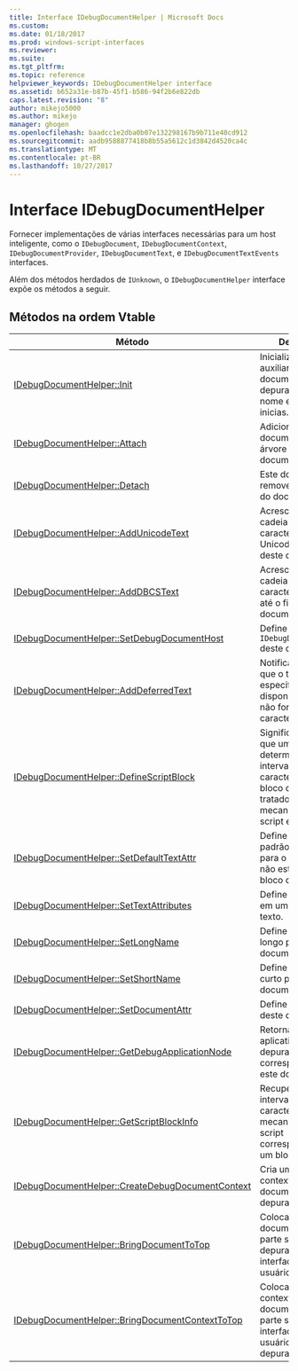 ```yaml
---
title: Interface IDebugDocumentHelper | Microsoft Docs
ms.custom: 
ms.date: 01/18/2017
ms.prod: windows-script-interfaces
ms.reviewer: 
ms.suite: 
ms.tgt_pltfrm: 
ms.topic: reference
helpviewer_keywords: IDebugDocumentHelper interface
ms.assetid: b652a31e-b87b-45f1-b586-94f2b6e822db
caps.latest.revision: "8"
author: mikejo5000
ms.author: mikejo
manager: ghogen
ms.openlocfilehash: baadcc1e2dba0b07e132298167b9b711e40cd912
ms.sourcegitcommit: aadb9588877418b8b55a5612c1d3842d4520ca4c
ms.translationtype: MT
ms.contentlocale: pt-BR
ms.lasthandoff: 10/27/2017
---
```

# <a name="idebugdocumenthelper-interface"></a>Interface IDebugDocumentHelper
Fornecer implementações de várias interfaces necessárias para um host inteligente, como o `IDebugDocument`, `IDebugDocumentContext`, `IDebugDocumentProvider`, `IDebugDocumentText`, e `IDebugDocumentTextEvents` interfaces.  
  
 Além dos métodos herdados de `IUnknown`, o `IDebugDocumentHelper` interface expõe os métodos a seguir.  
  
## <a name="methods-in-vtable-order"></a>Métodos na ordem Vtable  
  
|Método|Descrição|  
|------------|-----------------|  
|[IDebugDocumentHelper::Init](../../winscript/reference/idebugdocumenthelper-init.md)|Inicializa um auxiliar de documentos de depuração com um nome e atributos inicias.|  
|[IDebugDocumentHelper::Attach](../../winscript/reference/idebugdocumenthelper-attach.md)|Adiciona este documento à árvore do documento.|  
|[IDebugDocumentHelper::Detach](../../winscript/reference/idebugdocumenthelper-detach.md)|Este documento remove da árvore do documento.|  
|[IDebugDocumentHelper::AddUnicodeText](../../winscript/reference/idebugdocumenthelper-addunicodetext.md)|Acrescenta uma cadeia de caracteres Unicode até o fim deste documento.|  
|[IDebugDocumentHelper::AddDBCSText](../../winscript/reference/idebugdocumenthelper-adddbcstext.md)|Acrescenta uma cadeia de caracteres DBCS até o fim deste documento.|  
|[IDebugDocumentHelper::SetDebugDocumentHost](../../winscript/reference/idebugdocumenthelper-setdebugdocumenthost.md)|Define o `IDebugDocumentHost` deste documento.|  
|[IDebugDocumentHelper::AddDeferredText](../../winscript/reference/idebugdocumenthelper-adddeferredtext.md)|Notifica o auxiliar que o texto especificado está disponível, mas ele não fornece os caracteres.|  
|[IDebugDocumentHelper::DefineScriptBlock](../../winscript/reference/idebugdocumenthelper-definescriptblock.md)|Significa o auxiliar que um determinado intervalo de caracteres é um bloco de script tratado pelo mecanismo de script específico.|  
|[IDebugDocumentHelper::SetDefaultTextAttr](../../winscript/reference/idebugdocumenthelper-setdefaulttextattr.md)|Define os atributos padrão a ser usado para o texto que não está em um bloco de script.|  
|[IDebugDocumentHelper::SetTextAttributes](../../winscript/reference/idebugdocumenthelper-settextattributes.md)|Define os atributos em um intervalo de texto.|  
|[IDebugDocumentHelper::SetLongName](../../winscript/reference/idebugdocumenthelper-setlongname.md)|Define o nome longo para o documento.|  
|[IDebugDocumentHelper::SetShortName](../../winscript/reference/idebugdocumenthelper-setshortname.md)|Define o nome curto para o documento.|  
|[IDebugDocumentHelper::SetDocumentAttr](../../winscript/reference/idebugdocumenthelper-setdocumentattr.md)|Define os atributos deste documento.|  
|[IDebugDocumentHelper::GetDebugApplicationNode](../../winscript/reference/idebugdocumenthelper-getdebugapplicationnode.md)|Retorna o nó de aplicativo de depuração correspondente a este documento.|  
|[IDebugDocumentHelper::GetScriptBlockInfo](../../winscript/reference/idebugdocumenthelper-getscriptblockinfo.md)|Recupera o intervalo de caracteres e o mecanismo de script correspondente a um bloco de script.|  
|[IDebugDocumentHelper::CreateDebugDocumentContext](../../winscript/reference/idebugdocumenthelper-createdebugdocumentcontext.md)|Cria um novo contexto de documento de depuração.|  
|[IDebugDocumentHelper::BringDocumentToTop](../../winscript/reference/idebugdocumenthelper-bringdocumenttotop.md)|Coloca este documento para a parte superior do depurador interface do usuário.|  
|[IDebugDocumentHelper::BringDocumentContextToTop](../../winscript/reference/idebugdocumenthelper-bringdocumentcontexttotop.md)|Coloca um contexto deste documento para a parte superior na interface de usuário do depurador.|